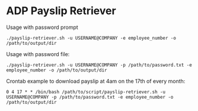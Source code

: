 # ADP Payslip Retriever

Usage with password prompt

```./payslip-retriever.sh -u USERNAME@COMPANY -e employee_number -o /path/to/output/dir```

Usage with password file:

```./payslip-retriever.sh -u USERNAME@COMPANY -p /path/to/password.txt -e employee_number -o /path/to/output/dir```

Crontab example to download payslip at 4am on the 17th of every month:

```0 4 17 * * /bin/bash /path/to/script/payslip-retriever.sh -u USERNAME@COMPANY -p /path/to/password.txt -e employee_number -o /path/to/output/dir```

